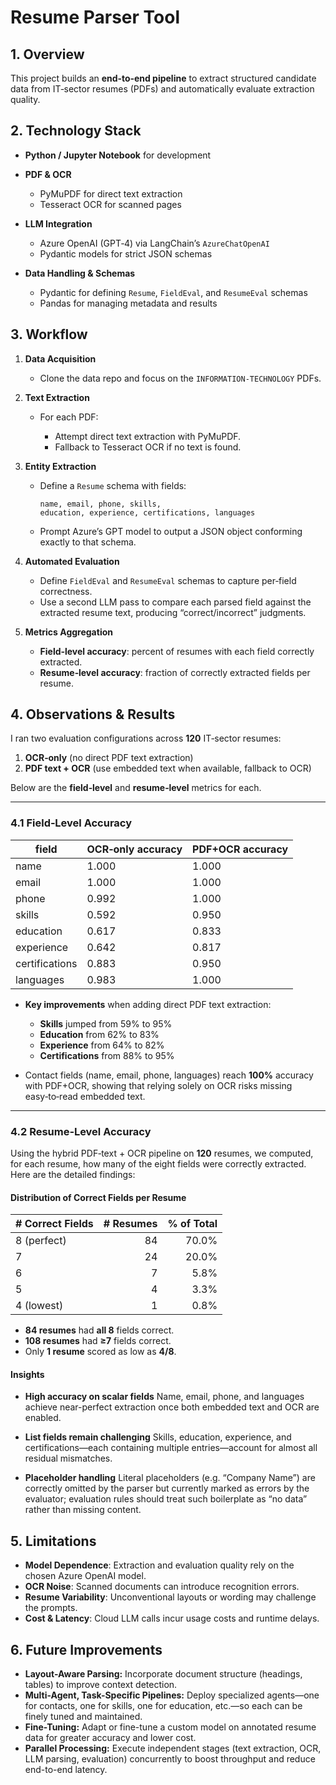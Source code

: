 # Resume Parser Tool

## 1. Overview

This project builds an **end‑to‑end pipeline** to extract structured candidate data from IT‑sector resumes (PDFs) and automatically evaluate extraction quality.

## 2. Technology Stack

* **Python / Jupyter Notebook** for development
* **PDF & OCR**

  * PyMuPDF for direct text extraction
  * Tesseract OCR for scanned pages
* **LLM Integration**

  * Azure OpenAI (GPT‑4) via LangChain’s `AzureChatOpenAI`
  * Pydantic models for strict JSON schemas
* **Data Handling & Schemas**

  * Pydantic for defining `Resume`, `FieldEval`, and `ResumeEval` schemas
  * Pandas for managing metadata and results

## 3. Workflow

1. **Data Acquisition**

   * Clone the data repo and focus on the `INFORMATION-TECHNOLOGY` PDFs.

2. **Text Extraction**

   * For each PDF:

     * Attempt direct text extraction with PyMuPDF.
     * Fallback to Tesseract OCR if no text is found.

3. **Entity Extraction**

   * Define a `Resume` schema with fields:

     ```
     name, email, phone, skills,
     education, experience, certifications, languages
     ```
   * Prompt Azure’s GPT model to output a JSON object conforming exactly to that schema.

4. **Automated Evaluation**

   * Define `FieldEval` and `ResumeEval` schemas to capture per‑field correctness.
   * Use a second LLM pass to compare each parsed field against the extracted resume text, producing “correct/incorrect” judgments.

5. **Metrics Aggregation**

   * **Field‑level accuracy**: percent of resumes with each field correctly extracted.
   * **Resume‑level accuracy**: fraction of correctly extracted fields per resume.

## 4. Observations & Results

I ran two evaluation configurations across **120** IT‑sector resumes:

1. **OCR‑only** (no direct PDF text extraction)
2. **PDF text + OCR** (use embedded text when available, fallback to OCR)

Below are the **field‑level** and **resume‑level** metrics for each.

---

### 4.1 Field‑Level Accuracy

| field          | OCR‑only accuracy | PDF+OCR accuracy |
| -------------- | ----------------- | ---------------- |
| name           | 1.000             | 1.000            |
| email          | 1.000             | 1.000            |
| phone          | 0.992             | 1.000            |
| skills         | 0.592             | 0.950            |
| education      | 0.617             | 0.833            |
| experience     | 0.642             | 0.817            |
| certifications | 0.883             | 0.950            |
| languages      | 0.983             | 1.000            |

* **Key improvements** when adding direct PDF text extraction:

  * **Skills** jumped from 59% to 95%
  * **Education** from 62% to 83%
  * **Experience** from 64% to 82%
  * **Certifications** from 88% to 95%
* Contact fields (name, email, phone, languages) reach **100%** accuracy with PDF+OCR, showing that relying solely on OCR risks missing easy‑to‑read embedded text.

---

### 4.2 Resume‑Level Accuracy

Using the hybrid PDF‐text + OCR pipeline on **120** resumes, we computed, for each resume, how many of the eight fields were correctly extracted. Here are the detailed findings:

#### Distribution of Correct Fields per Resume

| # Correct Fields | # Resumes | % of Total |
| ---------------- | --------: | ---------: |
| 8 (perfect)      |        84 |      70.0% |
| 7                |        24 |      20.0% |
| 6                |         7 |       5.8% |
| 5                |         4 |       3.3% |
| 4 (lowest)       |         1 |       0.8% |

* **84 resumes** had **all 8** fields correct.
* **108 resumes** had **≥7** fields correct.
* Only **1 resume** scored as low as **4/8**.

#### Insights

* **High accuracy on scalar fields**
  Name, email, phone, and languages achieve near-perfect extraction once both embedded text and OCR are enabled.

* **List fields remain challenging**
  Skills, education, experience, and certifications—each containing multiple entries—account for almost all residual mismatches.

* **Placeholder handling**
  Literal placeholders (e.g. “Company Name”) are correctly omitted by the parser but currently marked as errors by the evaluator; evaluation rules should treat such boilerplate as “no data” rather than missing content.

## 5. Limitations

* **Model Dependence**: Extraction and evaluation quality rely on the chosen Azure OpenAI model.
* **OCR Noise**: Scanned documents can introduce recognition errors.
* **Resume Variability**: Unconventional layouts or wording may challenge the prompts.
* **Cost & Latency**: Cloud LLM calls incur usage costs and runtime delays.

## 6. Future Improvements

* **Layout-Aware Parsing:** Incorporate document structure (headings, tables) to improve context detection.
* **Multi-Agent, Task-Specific Pipelines:** Deploy specialized agents—one for contacts, one for skills, one for education, etc.—so each can be finely tuned and maintained.
* **Fine-Tuning:** Adapt or fine-tune a custom model on annotated resume data for greater accuracy and lower cost.
* **Parallel Processing:** Execute independent stages (text extraction, OCR, LLM parsing, evaluation) concurrently to boost throughput and reduce end-to-end latency.
